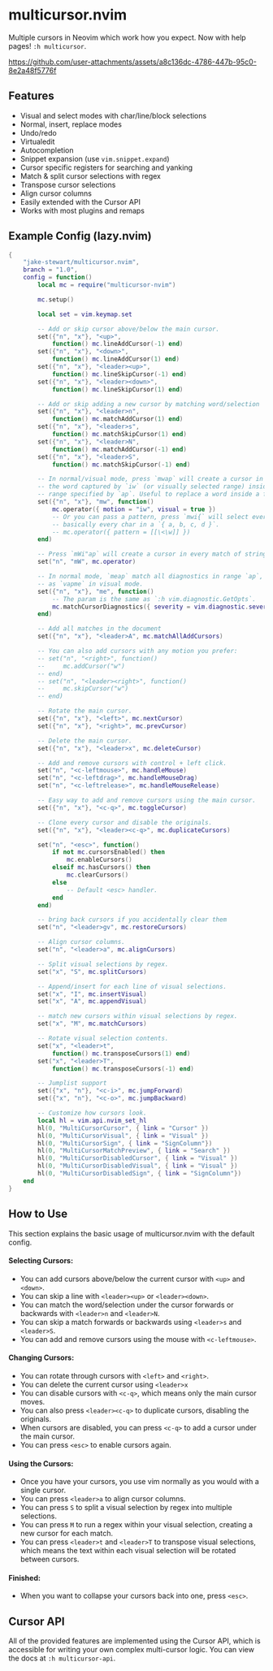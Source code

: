 # multicursor.nvim

Multiple cursors in Neovim which work how you expect. Now with help pages! `:h multicursor`.

https://github.com/user-attachments/assets/a8c136dc-4786-447b-95c0-8e2a48f5776f

## Features

- Visual and select modes with char/line/block selections
- Normal, insert, replace modes
- Undo/redo
- Virtualedit
- Autocompletion
- Snippet expansion (use `vim.snippet.expand`)
- Cursor specific registers for searching and yanking
- Match & split cursor selections with regex
- Transpose cursor selections
- Align cursor columns
- Easily extended with the Cursor API
- Works with most plugins and remaps

## Example Config (lazy.nvim)

```lua
{
    "jake-stewart/multicursor.nvim",
    branch = "1.0",
    config = function()
        local mc = require("multicursor-nvim")

        mc.setup()

        local set = vim.keymap.set

        -- Add or skip cursor above/below the main cursor.
        set({"n", "x"}, "<up>",
            function() mc.lineAddCursor(-1) end)
        set({"n", "x"}, "<down>",
            function() mc.lineAddCursor(1) end)
        set({"n", "x"}, "<leader><up>",
            function() mc.lineSkipCursor(-1) end)
        set({"n", "x"}, "<leader><down>",
            function() mc.lineSkipCursor(1) end)

        -- Add or skip adding a new cursor by matching word/selection
        set({"n", "x"}, "<leader>n",
            function() mc.matchAddCursor(1) end)
        set({"n", "x"}, "<leader>s",
            function() mc.matchSkipCursor(1) end)
        set({"n", "x"}, "<leader>N",
            function() mc.matchAddCursor(-1) end)
        set({"n", "x"}, "<leader>S",
            function() mc.matchSkipCursor(-1) end)

        -- In normal/visual mode, press `mwap` will create a cursor in every match of
        -- the word captured by `iw` (or visually selected range) inside the bigger
        -- range specified by `ap`. Useful to replace a word inside a function, e.g. mwif.
        set({"n", "x"}, "mw", function()
            mc.operator({ motion = "iw", visual = true })
            -- Or you can pass a pattern, press `mwi{` will select every \w,
            -- basically every char in a `{ a, b, c, d }`.
            -- mc.operator({ pattern = [[\<\w]] })
        end)

        -- Press `mWi"ap` will create a cursor in every match of string captured by `i"` inside range `ap`.
        set("n", "mW", mc.operator)

        -- In normal mode, `meap` match all diagnostics in range `ap`, this is the same
        -- as `vapme` in visual mode.
        set({"n", "x"}, "me", function()
            -- The param is the same as `:h vim.diagnostic.GetOpts`.
            mc.matchCursorDiagnostics({ severity = vim.diagnostic.severity.ERROR})
        end)

        -- Add all matches in the document
        set({"n", "x"}, "<leader>A", mc.matchAllAddCursors)

        -- You can also add cursors with any motion you prefer:
        -- set("n", "<right>", function()
        --     mc.addCursor("w")
        -- end)
        -- set("n", "<leader><right>", function()
        --     mc.skipCursor("w")
        -- end)

        -- Rotate the main cursor.
        set({"n", "x"}, "<left>", mc.nextCursor)
        set({"n", "x"}, "<right>", mc.prevCursor)

        -- Delete the main cursor.
        set({"n", "x"}, "<leader>x", mc.deleteCursor)

        -- Add and remove cursors with control + left click.
        set("n", "<c-leftmouse>", mc.handleMouse)
        set("n", "<c-leftdrag>", mc.handleMouseDrag)
        set("n", "<c-leftrelease>", mc.handleMouseRelease)

        -- Easy way to add and remove cursors using the main cursor.
        set({"n", "x"}, "<c-q>", mc.toggleCursor)

        -- Clone every cursor and disable the originals.
        set({"n", "x"}, "<leader><c-q>", mc.duplicateCursors)

        set("n", "<esc>", function()
            if not mc.cursorsEnabled() then
                mc.enableCursors()
            elseif mc.hasCursors() then
                mc.clearCursors()
            else
                -- Default <esc> handler.
            end
        end)

        -- bring back cursors if you accidentally clear them
        set("n", "<leader>gv", mc.restoreCursors)

        -- Align cursor columns.
        set("n", "<leader>a", mc.alignCursors)

        -- Split visual selections by regex.
        set("x", "S", mc.splitCursors)

        -- Append/insert for each line of visual selections.
        set("x", "I", mc.insertVisual)
        set("x", "A", mc.appendVisual)

        -- match new cursors within visual selections by regex.
        set("x", "M", mc.matchCursors)

        -- Rotate visual selection contents.
        set("x", "<leader>t",
            function() mc.transposeCursors(1) end)
        set("x", "<leader>T",
            function() mc.transposeCursors(-1) end)

        -- Jumplist support
        set({"x", "n"}, "<c-i>", mc.jumpForward)
        set({"x", "n"}, "<c-o>", mc.jumpBackward)

        -- Customize how cursors look.
        local hl = vim.api.nvim_set_hl
        hl(0, "MultiCursorCursor", { link = "Cursor" })
        hl(0, "MultiCursorVisual", { link = "Visual" })
        hl(0, "MultiCursorSign", { link = "SignColumn"})
        hl(0, "MultiCursorMatchPreview", { link = "Search" })
        hl(0, "MultiCursorDisabledCursor", { link = "Visual" })
        hl(0, "MultiCursorDisabledVisual", { link = "Visual" })
        hl(0, "MultiCursorDisabledSign", { link = "SignColumn"})
    end
}
```

## How to Use
This section explains the basic usage of multicursor.nvim with the default config.

#### Selecting Cursors:
- You can add cursors above/below the current cursor with `<up>` and `<down>`.
- You can skip a line with `<leader><up>` or `<leader><down>`.
- You can match the word/selection under the cursor forwards or backwards with
  `<leader>n` and `<leader>N`.
- You can skip a match forwards or backwards using `<leader>s` and
  `<leader>S`.
- You can add and remove cursors using the mouse with `<c-leftmouse>`.

#### Changing Cursors:
- You can rotate through cursors with `<left>` and `<right>`.
- You can delete the current cursor using `<leader>x`
- You can disable cursors with `<c-q>`, which means only the main cursor
  moves.
- You can also press `<leader><c-q>` to duplicate cursors, disabling the
  originals.
- When cursors are disabled, you can press `<c-q>` to add a cursor under the
  main cursor.
- You can press `<esc>` to enable cursors again.

#### Using the Cursors:
- Once you have your cursors, you use vim normally as you would with a single
  cursor.
- You can press `<leader>a` to align cursor columns.
- You can press `S` to split a visual selection by regex into multiple
  selections.
- You can press `M` to run a regex within your visual selection, creating
  a new cursor for each match.
- You can press `<leader>t` and `<leader>T` to transpose visual selections,
  which means the text within each visual selection will be rotated between
  cursors.

#### Finished:
- When you want to collapse your cursors back into one, press `<esc>`.

## Cursor API
All of the provided features are implemented using the Cursor API, which is
accessible for writing your own complex multi-cursor logic. You can view
the docs at `:h multicursor-api`.

